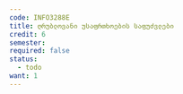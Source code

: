 ```yaml
---
code: INFO3288E
title: ღრუბლოვანი უსაფრთხოების საფუძვლები
credit: 6
semester: 
required: false
status:
  - todo
want: 1
---
```


